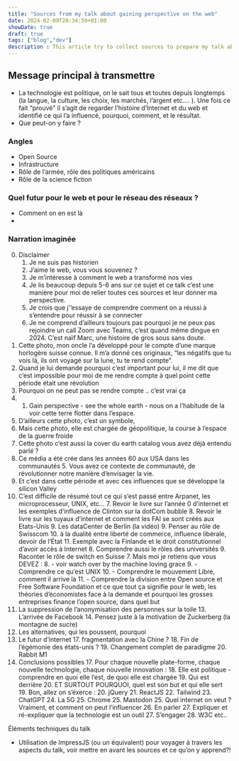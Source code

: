 ```yaml
---
title: "Sources from my talk about gaining perspective on the web"
date: 2024-02-09T20:34:59+01:00
showDate: true
draft: true
tags: ["blog","dev"]
description : This article try to collect sources to prepare my talk about the possible futures of the web, looking back to its history
---
```


## Message principal à transmettre
- La technologie est politique, on le sait tous et toutes depuis longtemps (la langue, la culture, les choix, les marchés, l’argent etc.... ). Une fois ce fait “prouvé” il s’agit de regarder l’histoire d’Internet et du web et identifié ce qui l’a influencé, pourquoi, comment, et le résultat.
- Que peut-on y faire ?

### Angles
- Open Source
- Infrastructure
- Rôle de l’armée, rôle des politiques américains
- Rôle de la science fiction

### Quel futur pour le web et pour le réseau des réseaux ?
- Comment on en est là
- 

### Narration imaginée
0. Disclaimer
	1. Je ne suis pas historien
	2. J’aime le web, vous vous souvenez ?
	3. Je m’intéresse à comment le web a transformé nos vies
	4. Je lis beaucoup depuis 5-6 ans sur ce sujet et ce talk c’est une manière pour moi de relier toutes ces sources et leur donner ma perspective.
	4. Je crois que j’’essaye de comprendre comment on a réussi à s’entendre pour réussir à se connecter
	5. Je ne comprend d’ailleurs toujours pas pourquoi je ne peux pas rejoindre un call Zoom avec Teams, c’est quand même dingue en 2024. C’est naïf Marc, une histoire de gros sous sans doute.
0. Cette photo, mon oncle l’a développé pour le compte d’une marque horlogère suisse connue. Il m’a donné ces originaux, “les négatifs que tu vois là, ils ont voyagé sur la lune, tu te rend compte”.
1. Quand je lui demande pourquoi c’est important pour lui, il me dit que c’est impossible pour moi de me rendre compte à quel point cette période était une révolution
2. Pourquoi on ne peut pas se rendre compte .. c’est vrai ça
3. 1. Gain perspective - see the whole earth - nous on a l’habitude de la voir cette terre flotter dans l’espace.
2. D’ailleurs cette photo, c’est un symbole, 
3. Mais cette photo, elle est chargée de géopolitique, la course à l’espace de la guerre froide
4. Cette photo c’est aussi la cover du earth catalog vous avez déjà entendu parlé ?
5. Ce média a été crée dans les années 60 aux USA dans les communautés
	5. Vous avez ce contexte de communauté, de révolutionner notre manière d’envisager la vie.
6. Et c’est dans cette période et avec ces influences que se développe la silicon Valley
6. C’est difficile de résumé tout ce qui s’est passé entre Arpanet, les microprocesseur, UNIX, etc...
	7. Revoir le livre sur l’année 0 d’internet et les exemples d’influence de Clinton sur la dotCom bubble
	8. Revoir le livre sur les tuyaux d’internet et comment les FAI se sont créés aux Etats-Unis
	9. Les dataCenter de Berlin (la vidéo)
	9. Penser au rôle de Swisscom
		10. à la dualité entre liberté de commerce, influence libérale, devoir de l’État
	11. Exemple avec la Finlande et le droit constitutionnel d’avoir accès à Internet
	8. Comprendre aussi le rôles des universités
	9. Raconter le rôle de switch en Suisse 
	7. Mais moi je retiens que vous DEVEZ :
		8. - voir watch over by the machine loving grace
		9. - Comprendre ce qu’est UNIX
		10. - Comprendre le mouvement Libre, comment il arrive là
		11. - Comprendre la division entre Open source et Free Software Foundation et ce que tout ça signifie pour le web, les théories d’économistes face à la demande et pourquoi les grosses entreprises finance l’open source, dans quel but
12. La suppression de l’anonymisation des personnes sur la toile
	13. L’arrivée de Facebook
		14. Pensez juste à la motivation de Zuckerberg (la montagne de sucre)
15. Les alternatives, qui les poussent, pourquoi
16. Le futur d’internet
	17. fragmentation avec la Chine ?
	18. Fin de l’égémonie des états-unis ?
	19. Changement complet de paradigme
		20. Rabbit M1
16. Conclusions possibles
	17. Pour chaque nouvelle plate-forme, chaque nouvelle technologie, chaque nouvelle innovation :
		18. Elle est politique - comprendre en quoi elle l’est, de quoi elle est chargée
		19. Qui est derrière
		20. ET SURTOUT POURQUOI, quel est son but et qui elle sert 
		19. Bon, allez on s’éxerce :
			20. jQuery
			21. ReactJS
			22. Tailwind
			23. ChatGPT
			24. La 5G
			25. Chrome
			25. Mastodon
	25. Quel internet on veut ? Vraiment, et comment on peut l’influencer 
		26. En parler
		27. Expliquer et ré-expliquer que la technologie est un outil 
		27. S’engager 
			28. W3C etc..



Éléments techniques du talk
- Utilisation de ImpressJS (ou un équivalent) pour voyager à travers les aspects du talk, voir mettre en avant les sources et ce qu’on y apprend?! 
